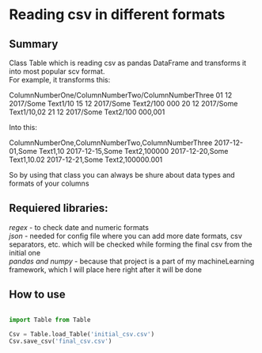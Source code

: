 # Reading csv in different formats

## Summary

Class Table which is reading csv as pandas DataFrame and transforms it into most popular scv format.  
For example, it transforms this:  

ColumnNumberOne/ColumnNumberTwo/ColumnNumberThree
01 12 2017/Some Text1/10
15 12 2017/Some Text2/100 000
20 12 2017/Some Text1/10,02
21 12 2017/Some Text2/100 000,001

Into this:  

ColumnNumberOne,ColumnNumberTwo,ColumnNumberThree
2017-12-01,Some Text1,10
2017-12-15,Some Text2,100000
2017-12-20,Some Text1,10.02
2017-12-21,Some Text2,100000.001

So by using that class you can always be shure about data types and formats of your columns

## Requiered libraries:  
_regex_ - to check date and numeric formats  
_json_ - needed for config file where you can add more date formats, csv separators, etc. which will be checked while forming the final csv
from the initial one  
_pandas and numpy_ - because that project is a part of my machineLearning framework, which I will place here right after it will be done  

## How to use

```python

import Table from Table

Csv = Table.load_Table('initial_csv.csv')
Csv.save_csv('final_csv.csv')

```
